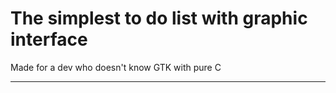 
# The simplest to do list with graphic interface

Made for a dev who doesn't know GTK with pure C

---



